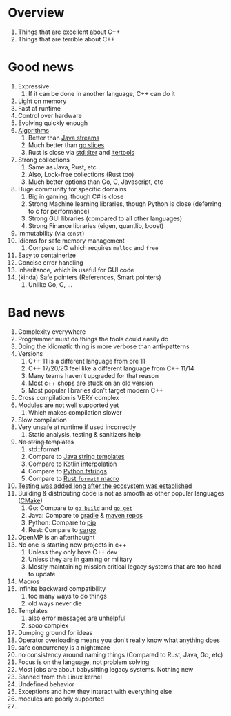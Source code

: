 # Overview

1. Things that are excellent about C++
1. Things that are terrible about C++

# Good news

1. Expressive
    1. If it can be done in another language, C++ can do it
1. Light on memory
1. Fast at runtime
1. Control over hardware
1. Evolving quickly enough
1. [Algorithms](https://en.cppreference.com/w/cpp/algorithm)
    1. Better than [Java streams](https://docs.oracle.com/en/java/javase/21/docs/api/java.base/java/util/stream/Stream.html)
    1. Much better than [go slices](https://pkg.go.dev/slices)
    1. Rust is close via [std::iter](https://doc.rust-lang.org/std/iter/index.html) and [itertools](https://docs.rs/itertools/latest/itertools/)
1. Strong collections
    1. Same as Java, Rust, etc
    1. Also, Lock-free collections (Rust too)
    1. Much better options than Go, C, Javascript, etc
1. Huge community for specific domains
    1. Big in gaming, though C# is close
    1. Strong Machine learning libraries, though Python is close (deferring to c for performance)
    1. Strong GUI libraries (compared to all other languages)
    1. Strong Finance libraries (eigen, quantlib, boost)
1. Immutability (via `const`)
1. Idioms for safe memory management
    1. Compare to C which requires `malloc` and `free`
1. Easy to containerize
1. Concise error handling
1. Inheritance, which is useful for GUI code
1. (kinda) Safe pointers (References, Smart pointers)
    1. Unlike Go, C, ...


# Bad news
1. Complexity everywhere
2. Programmer must do things the tools could easily do
1. Doing the idiomatic thing is more verbose than anti-patterns
1. Versions
    1. C++ 11 is a different language from pre 11
    1. C++ 17/20/23 feel like a different language from C++ 11/14
    1. Many teams haven't upgraded for that reason
    2. Most c++ shops are stuck on an old version
    3. Most popular libraries don't target modern C++
1. Cross compilation is VERY complex
1. Modules are not well supported yet
    1. Which makes compilation slower
1. Slow compilation
1. Very unsafe at runtime if used incorrectly
    1. Static analysis, testing & sanitizers help
1. ~~No string templates~~
    1. std::format
    1. Compare to [Java string templates](https://openjdk.org/jeps/459)
    1. Compare to [Kotlin interpolation](https://kotlinlang.org/docs/java-to-kotlin-idioms-strings.html)
    1. Compare to [Python fstrings](https://realpython.com/python-f-strings/)
    1. Compare to [Rust `format!` macro](https://doc.rust-lang.org/std/macro.format.html)
1. [Testing was added long after the ecosystem was established](https://github.com/catchorg/Catch2)
1. Building & distributing code is not as smooth as other popular languages ([CMake](https://cmake.org/))
    1. Go: Compare to [`go build`](https://pkg.go.dev/cmd/go#hdr-Compile_packages_and_dependencies) and [`go get`](https://pkg.go.dev/cmd/go/internal/get)
    1. Java: Compare to [gradle](https://gradle.org/) & [maven repos](https://mvnrepository.com/)
    1. Python: Compare to [pip](https://pypi.org/project/pip/)
    1. Rust: Compare to [cargo](https://doc.rust-lang.org/cargo/)
1. OpenMP is an afterthought
1. No one is starting new projects in c++
    1. Unless they only have C++ dev
    2. Unless they are in gaming or military
    3. Mostly maintaining mission critical legacy systems that are too hard to update
1. Macros
1. Infinite backward compatibility
    1. too many ways to do things
    2. old ways never die
1. Templates
    1. also error messages are unhelpful
    2. sooo complex
1. Dumping ground for ideas
1. Operator overloading means you don't really know what anything does
1. safe concurrency is a nightmare
1. no consistency around naming things (Compared to Rust, Java, Go, etc)
1. Focus is on the language, not problem solving
1. Most jobs are about babysitting legacy systems.  Nothing new
1. Banned from the Linux kernel
1. Undefined behavior
1. Exceptions and how they interact with everything else
1. modules are poorly supported
3. 
